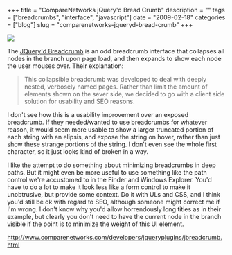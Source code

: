 +++
title = "CompareNetworks jQuery'd Bread Crumb"
description = ""
tags = ["breadcrumbs", "interface", "javascript"]
date = "2009-02-18"
categories = ["blog"]
slug = "comparenetworks-jqueryd-bread-crumb"
+++



  <div class="notebook-screenshot"><a href="http://www.comparenetworks.com/developers/jqueryplugins/jbreadcrumb.html"><img src="//konigi.com/media/bluga/wt499c2a038a7ca.jpg"/></a></div><p>The <a href="http://www.comparenetworks.com/developers/jqueryplugins/jbreadcrumb.html">JQuery'd Breadcrumb</a> is an odd breadcrumb interface that collapses all nodes in the branch upon page load, and then expands to show each node the user mouses over. Their explanation:</p>
<blockquote><p>This collapsible breadcrumb was developed to deal with deeply nested, verbosely named pages. Rather than limit the amount of elements shown on the sever side, we decided to go with a client side solution for usability and SEO reasons.</p></blockquote>
<p>I don't see how this is a usability improvement over an exposed breadcrumb. If they needed/wanted to use breadcrumbs for whatever reason, it would seem more usable to show a larger truncated portion of each string with an elipsis, and expose the string on hover, rather than just show these strange portions of the string. I don't even see the whole first character, so it just looks kind of broken in a way.</p>
<p>I like the attempt to do something about minimizing breadcrumbs in deep paths. But it might even be more useful to use something like the path control we're accustomed to in the Finder and Windows Explorer. You'd have to do a lot to make it look less like a form control to make it unobtrusive, but provide some context. Do it with ULs and CSS, and I think you'd still be ok with regard to SEO, although someone might correct me if I'm wrong. I don't know why you'd allow horrendously long titles as in their example, but clearly you don't need to have the current node in the branch visible if the point is to minimize the weight of this UI element.</p>
    
  <a href="http://www.comparenetworks.com/developers/jqueryplugins/jbreadcrumb.html">http://www.comparenetworks.com/developers/jqueryplugins/jbreadcrumb.html</a>
